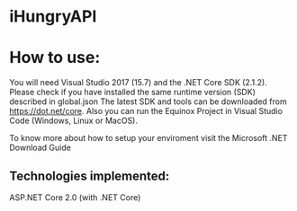 # iHungryAPI

# How to use:
You will need Visual Studio 2017 (15.7) and the .NET Core SDK (2.1.2).
Please check if you have installed the same runtime version (SDK) described in global.json
The latest SDK and tools can be downloaded from https://dot.net/core.
Also you can run the Equinox Project in Visual Studio Code (Windows, Linux or MacOS).

To know more about how to setup your enviroment visit the Microsoft .NET Download Guide

## Technologies implemented:
ASP.NET Core 2.0 (with .NET Core)
